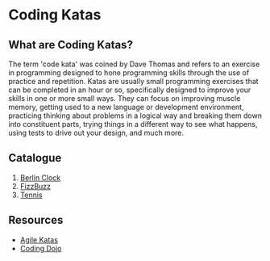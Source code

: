 # Coding Katas

## What are Coding Katas?
The term 'code kata' was coined by Dave Thomas and refers to an exercise in programming designed to hone programming
skills through the use of practice and repetition. Katas are usually small programming exercises that can be completed
in an hour or so, specifically designed to improve your skills in one or more small ways. They can focus on improving
muscle memory, getting used to a new language or development environment, practicing thinking about problems in a
logical way and breaking them down into constituent parts, trying things in a different way to see what happens,
using tests to drive out your design, and much more.

## Catalogue
1. [Berlin Clock](berlin-clock/)
2. [FizzBuzz](fizz-buzz/)
3. [Tennis](tennis-game/)


## Resources
- [Agile Katas](https://agilekatas.co.uk/)
- [Coding Dojo](https://codingdojo.org/kata/)